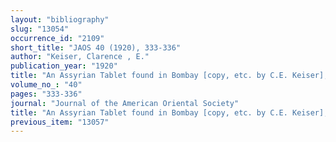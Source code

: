 ```yaml
---
layout: "bibliography"
slug: "13054"
occurrence_id: "2109"
short_title: "JAOS 40 (1920), 333-336"
author: "Keiser, Clarence , E."
publication_year: "1920"
title: "An Assyrian Tablet found in Bombay [copy, etc. by C.E. Keiser],"
volume_no_: "40"
pages: "333-336"
journal: "Journal of the American Oriental Society"
title: "An Assyrian Tablet found in Bombay [copy, etc. by C.E. Keiser],"
previous_item: "13057"
---
```

